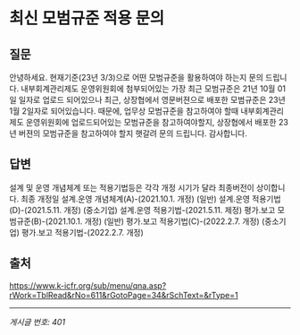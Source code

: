 # 최신 모범규준 적용 문의

## 질문
안녕하세요. 현재기준(23년 3/3)으로 어떤 모범규준을 활용하여야 하는지 문의 드립니다.
내부회계관리제도 운영위원회에 첨부되어있는 가장 최근 모범규준은 21년 10월 01일 일자로 업로드 되어있으나
최근, 상장협에서 영문버젼으로 배포한 모범규준은 23년 1월 2일자로 되어있습니다.
때문에, 업무상 모범규준을 참고하여야 할때 내부회계관리제도 운영위원회에 업로드되어있는 모범규준을 참고하여야할지, 상장협에서 배포한 23년 버젼의 모범규준을 참고하여야 할지 햇갈려 문의 드립니다.
감사합니다.

## 답변
설계 및 운영 개념체계 또는 적용기법등은 각각 개정 시기가 달라 최종버전이 상이합니다.
최종 개정일
설계․운영 개념체계(A)-(2021.10.1. 개정)
(일반) 설계․운영 적용기법(D)-(2021.5.11. 개정)
(중소기업) 설계․운영 적용기법-(2021.5.11. 제정)
평가․보고 모범규준(B)-(2021.10.1. 개정)
(일반) 평가․보고 적용기법(C)-(2022.2.7. 개정)
(중소기업) 평가․보고 적용기법-(2022.2.7. 개정)

## 출처
https://www.k-icfr.org/sub/menu/qna.asp?rWork=TblRead&rNo=611&rGotoPage=34&rSchText=&rType=1

---
*게시글 번호: 401*
